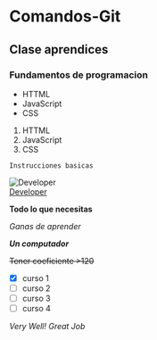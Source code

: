 # Comandos-Git
## Clase aprendices 
### Fundamentos de programacion
- HTTML
- JavaScript 
- CSS

1. HTTML
2. JavaScript 
3. CSS

~~~
Instrucciones basicas
~~~
![Developer](https://www.edix.com/es/wp-content/uploads/sites/2/2021/02/mujer-programa-javascript-1024x576.jpg)<br>
[Developer](https://keepcoding.io/blog/que-es-un-developer/)

**Todo lo que necesitas**

*Ganas de aprender*

**_Un computador_**

~~Tener coeficiente >120~~

- [x] curso 1
- [ ] curso 2
- [ ] curso 3
- [ ] curso 4

*_Very Well! Great Job_*
